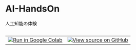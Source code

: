 # AI-HandsOn
人工知能の体験
<table class="tfo-notebook-buttons" align="left">
  <td>
    <a target="_blank" href="https://colab.research.google.com/github/tensorflow/docs/blob/master/site/en/tutorials/_index.ipynb"><img src="https://www.tensorflow.org/images/colab_logo_32px.png" />Run in Google Colab</a>
  </td>
  <td>
    <a target="_blank" href="https://github.com/tensorflow/docs/blob/master/site/en/tutorials/_index.ipynb"><img src="https://www.tensorflow.org/images/GitHub-Mark-32px.png" />View source on GitHub</a>
  </td>
</table>
